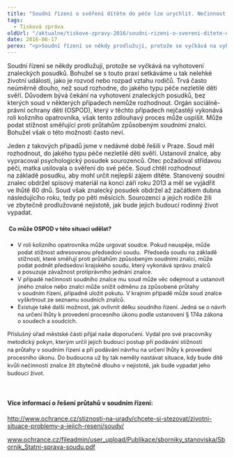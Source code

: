 ```yaml
---
title: "Soudní řízení o svěření dítěte do péče lze urychlit. Nečinnost soudních znalců může prověřit soud."
tags:
  - Tisková zpráva
oldUrl: "/aktualne/tiskove-zpravy-2016/soudni-rizeni-o-svereni-ditete-do-pece-lze-urychlit-necinnost-soudnich-znalcu-muze"
date: 2016-06-17
perex: "<p>Soudní řízení se někdy prodlužují, protože se vyčkává na vyhotovení znaleckých posudků. Bohužel se s touto praxí setkáváme u tak nelehké životní události, jako je rozvod nebo rozpad vztahu rodičů. Trvá často neúměrně dlouho, než soud rozhodne, do jakého typu péče nezletilé děti svěří. Důvodem bývá čekání na vyhotovení znaleckých posudků, bez kterých soud v některých případech nemůže rozhodnout. Orgán sociálně-právní ochrany dětí (OSPOD), který v těchto případech nejčastěji vykonává roli kolizního opatrovníka, však tento zdlouhavý proces může uspíšit. Může podat stížnost směřující proti průtahům způsobeným soudními znalci. Bohužel však o této možnosti často neví. </p>"
---
```


<!-- imported from the old website -->

<p>Soudní řízení se někdy prodlužují, protože se vyčkává na vyhotovení znaleckých posudků. Bohužel se s touto praxí setkáváme u tak nelehké životní události, jako je rozvod nebo rozpad vztahu rodičů. Trvá často neúměrně dlouho, než soud rozhodne, do jakého typu péče nezletilé děti svěří. Důvodem bývá čekání na vyhotovení znaleckých posudků, bez kterých soud v některých případech nemůže rozhodnout. Orgán sociálně-právní ochrany dětí (OSPOD), který v těchto případech nejčastěji vykonává roli kolizního opatrovníka, však tento zdlouhavý proces může uspíšit. Může podat stížnost směřující proti průtahům způsobeným soudními znalci. Bohužel však o této možnosti často neví. </p> <p>Jeden z takových případů jsme v nedávné době řešili v Praze. Soud měl rozhodnout, do jakého typu péče nezletilé děti svěří. Ustanovil znalce, aby vypracoval psychologický posudek sourozenců. Otec požadoval střídavou péči, matka usilovala o svěření do své péče. Soud chtěl rozhodnout na základě posudku, aby mohl určit nejlepší zájem dítěte. Stanovený soudní znalec obdržel spisový materiál na konci září roku 2013 a měl se vyjádřit ve lhůtě 60 dnů. Soud však znalecký posudek obdržel až začátkem dubna následujícího roku, tedy po pěti měsících. Sourozenci a jejich rodiče žili ve zbytečně prodlužované nejistotě, jak bude jejich budoucí rodinný život vypadat. </p> <h4> <span style="line-height: 17.92px; font-size: 12.8px;">Co může OSPOD v této situaci udělat?</span></h4> <p></p><ul><li><span style="line-height: 17.92px; font-size: 12.8px;">V roli kolizního opatrovníka může urgovat soudce. Pokud neuspěje, může podat stížnost adresovanou předsedovi soudu.  Předseda soudu na základě stížností, které směřují proti průtahům způsobeným soudními znalci, může podat podnět předsedovi krajského soudu, který vykonává správu znalců a posuzuje závažnost protiprávního jednání znalce.</span></li><li><span style="line-height: 17.92px; font-size: 12.8px;">V případě nečinnosti soudního znalce mu soud může věc odejmout a ustanovit jiného znalce nebo znalci může snížit odměnu za způsobené průtahy v soudním řízení, případně uložit pokutu. V krajním případě může soud znalce vyškrtnout ze seznamu soudních znalců.</span></li><li><span style="line-height: 17.92px; font-size: 12.8px;">Existuje také další možnost, jak ovlivnit délku soudního řízení. Jedná se o návrh na určení lhůty k provedení procesního úkonu podle ustanovení § 174a zákona o soudech a soudcích.</span></li></ul><p></p> <p><span style="line-height: 17.92px; font-size: 12.8px;">Příslušný úřad městské části přijal naše doporučení. Vydal pro své pracovníky metodický pokyn, kterým určil jejich budoucí postup při podávání stížností na průtahy v soudním řízení a při podávání návrhu na určení lhůty k provedení procesního úkonu. Do budoucna už by tak neměly nastávat situace, kdy bude dítě kvůli nečinnosti znalce žít zbytečně dlouho v nejistotě, jak bude vypadat jeho budoucí život.</span></p> <p> </p> <h4>Více informací o řešení průtahů v soudním řízení:</h4><p><a href="https://www.ochrance.cz/stiznosti-na-urady/chcete-si-stezovat/zivotni-situace-problemy-a-jejich-reseni/soudy/">http://www.ochrance.cz/stiznosti-na-urady/chcete-si-stezovat/zivotni-situace-problemy-a-jejich-reseni/soudy/</a></p><p><a href="https://www.ochrance.cz/fileadmin/user_upload/Publikace/sborniky_stanoviska/Sbornik_Statni-sprava-soudu.pdf" style="line-height: 17.92px; text-align: justify; font-size: 12.8px;"><span style="font-size:12.0pt;mso-bidi-font-size:11.0pt;line-height:107%;font-family:
&quot;Arial&quot;,sans-serif;mso-bidi-font-family:&quot;Times New Roman&quot;;mso-bidi-theme-font:
minor-bidi"><a href="http://www.ochrance.cz/fileadmin/user_upload/Publikace/sborniky_stanoviska/Sbornik_Statni-sprava-soudu.pdf" target="_blank">www.ochrance.cz/fileadmin/user_upload/Publikace/sborniky_stanoviska/Sbornik_Statni-sprava-soudu.pdf</a></span></a></p><p class="MsoNormal" style="text-align:justify"> </p>
